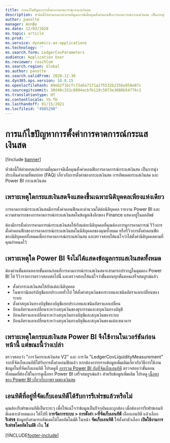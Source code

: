 ```yaml
---
title: การแก้ไขปัญหาการตั้งค่าการคาดการณ์กระแสเงินสด
description: หัวข้อนี้ให้คำตอบแก่คำถามที่คุณอาจมีเมื่อคุณตั้งค่าคอนฟิกการคาดการณ์กระแสเงินสด เป็นการมุ่งประเด็นคำถามที่พบบ่อย (FAQ) เกี่ยวกับการตั้งค่าของกระแสเงินสด การอัพเดตกระแสเงินสด และ Power BI กระแสเงินสด
author: panolte
manager: AnnBe
ms.date: 12/03/2020
ms.topic: article
ms.prod: ''
ms.service: dynamics-ax-applications
ms.technology: ''
ms.search.form: LedgerCovParameters
audience: Application User
ms.reviewer: roschlom
ms.search.region: Global
ms.author: panolte
ms.search.validFrom: 2020-12-30
ms.dyn365.ops.version: 10.0.15
ms.openlocfilehash: 89eb2f1bcfc73a6a7171a275532b2356e858e87c
ms.sourcegitcommit: 38d40c331c8894acb7b119c5073e3088b54776c1
ms.translationtype: HT
ms.contentlocale: th-TH
ms.lasthandoff: 01/15/2021
ms.locfileid: "4985298"
---
```

# <a name="troubleshoot-cash-flow-forecasting-setup"></a>การแก้ไขปัญหาการตั้งค่าการคาดการณ์กระแสเงินสด

[!include [banner](../includes/banner.md)]

หัวข้อนี้ให้คำตอบแก่คำถามที่คุณอาจมีเมื่อคุณตั้งค่าคอนฟิกการคาดการณ์กระแสเงินสด เป็นการมุ่งประเด็นคำถามที่พบบ่อย (FAQ) เกี่ยวกับการตั้งค่าของกระแสเงินสด การอัพเดตกระแสเงินสด และ Power BI กระแสเงินสด

## <a name="why-is-cash-flow-shown-for-only-one-legal-entity"></a>เพราะเหตุใดกระแสเงินสดจึงแสดงขึ้นเฉพาะนิติบุคคลเพียงแห่งเดียว

การคาดการณ์กระแสเงินสดมีการตั้งค่าคอนฟิกและคํานวณได้ต่อนิติบุคคล รายงาน Power BI และความสามารถของการคาดการณ์กระแสเงินสดในข้อมูลเชิงลึกของ Finance แสดงอยู่ในผลลัพธ์

ต้องมีการตั้งค่าการคาดการณ์กระแสเงินสดให้กับแต่ละนิติบุคคลที่คุณต้องการดูการคาดการณ์ รีวิวการตั้งค่าคอนฟิกของการคาดการณ์กระแสเงินสดในนิติบุคคลของคุณทั้งหมด หรือรีวิวการตั้งค่าคอนฟิกของนิติบุคคลทั้งหมดเพื่อการคาดการณ์กระแสเงินสด และตรวจสอบให้แน่ใจว่าได้ตั้งค่านิติบุคคลตามที่คุณกําหนดไว้

## <a name="why-doesnt-power-bi-show-all-the-cash-flow-data"></a>เพราะเหตุใด Power BI จึงไม่ได้แสดงข้อมูลกระแสเงินสดทั้งหมด

ต้องผ่านขั้นตอนหลายขั้นตอนก่อนที่การคาดการณ์กระแสเงินสดจะสามารถปรากฏในมุมมอง Power BI ได้ รีวิวรายการตรวจสอบต่อไปนี้ และตรวจสอบให้แน่ใจว่าขั้นตอนทุกขั้นตอนเสร็จสมบูรณ์แล้ว

- ตั้งค่ากระแสเงินสดให้กับแต่ละนิติบุคคล
- ในพารามิเตอร์บัญชีแยกประเภททั่วไป ให้ตั้งค่าสกุลเงินของระบบและชนิดอัตราแลกเปลี่ยนของระบบ
- ตั้งค่าสกุลเงินทางบัญชีของบัญชีแยกประเภทและชนิดอัตราแลกเปลี่ยน
- ป้อนอัตราแลกเปลี่ยนระหว่างสกุลเงินของธุรกรรมและสกุลเงินทางบัญชี
- ป้อนอัตราแลกเปลี่ยนระหว่างสกุลเงินทางบัญชีและสกุลเงินของระบบ
- ป้อนอัตราแลกเปลี่ยนระหว่างสกุลเงินทางบัญชีและสกุลเงินของแต่ละธนาคาร

## <a name="why-did-cash-flow-power-bi-work-in-previous-versions-but-is-now-blank"></a>เพราะเหตุใดกระแสเงินสด Power BI จึงใช้งานในเวอร์ชันก่อนหน้านี้ แต่ขณะนี้ว่างเปล่า

ตรวจสอบว่า "การวัดกระแสเงินสด V2" และ การวัด "LedgerCovLiquidityMeasurement" จากที่จัดเก็บเอนทิตีได้รับการตั้งค่าคอนฟิกแล้ว หากต้องการทราบข้อมูลเพิ่มเติมเกี่ยวกับวิธีการใช้งานข้อมูลในที่จัดเก็บเอนทิตี โปรดดูที่ [การรวม Power BI กับที่จัดเก็บเอนทิตี](../../fin-ops-core/dev-itpro/analytics/power-bi-integration-entity-store.md) ตรวจสอบว่าขั้นตอนทั้งหมดที่ต้องใช้ในการดูเนื้อหา Power BI เสร็จสมบูรณ์แล้ว สำหรับข้อมูลเพิ่มเติม โปรดดู [เนื้อหาของ Power BI เกี่ยวกับภาพรวมของเงินสด](Cash-Overview-Power-BI-content.md)

## <a name="have-the-entity-store-entities-been-refreshed"></a>เอนทิตีที่อยู่ที่จัดเก็บเอนทิตีได้รับการรีเฟรชแล้วหรือไม่

คุณต้องรีเฟรชเอนทิตีเป็นระยะๆ เพื่อให้แน่ใจว่าข้อมูลเป็นปัจจุบันและถูกต้อง เมื่อต้องการรีเฟรชเอนทิตีเฉพาะด้วยตนเอง ให้ไปที่ **การจัดการระบบ \> การตั้งค่า \>ที่จัดเก็บเอนทิตี** เลือกเอนทิตี แล้วเลือก **รีเฟรช** ข้อมูลยังสามารถอัพเดตได้โดยอัตโนมัติ ในหน้า **จัดเก็บเอนทิตี** ให้ตั้งค่าตัวเลือก **เปิดใช้งานการรีเฟรชโดยอัตโนมัติ** เป็น **ใช่**


[!INCLUDE[footer-include](../../includes/footer-banner.md)]